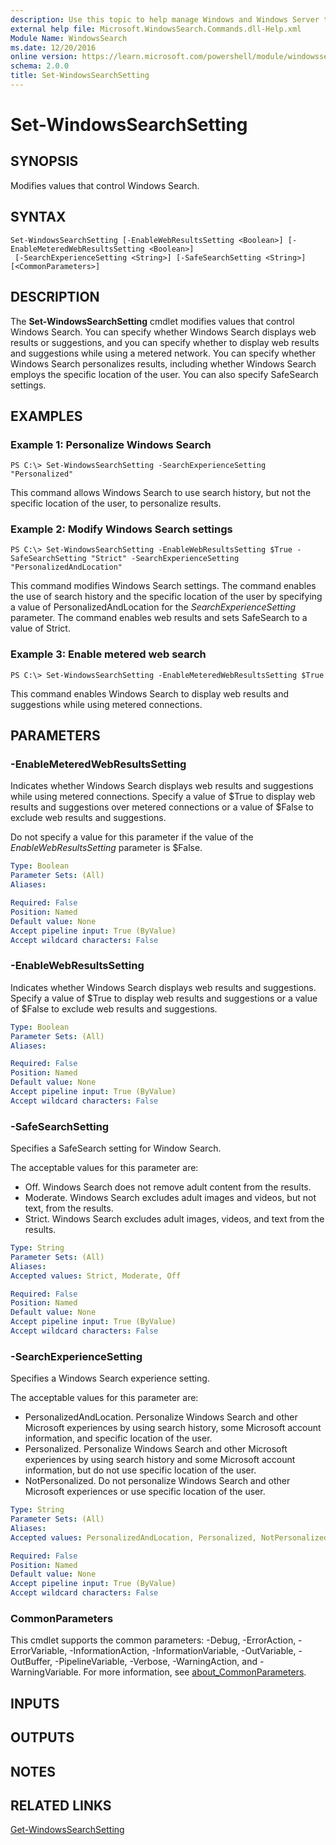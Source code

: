 ```yaml
---
description: Use this topic to help manage Windows and Windows Server technologies with Windows PowerShell.
external help file: Microsoft.WindowsSearch.Commands.dll-Help.xml
Module Name: WindowsSearch
ms.date: 12/20/2016
online version: https://learn.microsoft.com/powershell/module/windowssearch/set-windowssearchsetting?view=windowsserver2022-ps&wt.mc_id=ps-gethelp
schema: 2.0.0
title: Set-WindowsSearchSetting
---
```


# Set-WindowsSearchSetting

## SYNOPSIS
Modifies values that control Windows Search.

## SYNTAX

```
Set-WindowsSearchSetting [-EnableWebResultsSetting <Boolean>] [-EnableMeteredWebResultsSetting <Boolean>]
 [-SearchExperienceSetting <String>] [-SafeSearchSetting <String>] [<CommonParameters>]
```

## DESCRIPTION
The **Set-WindowsSearchSetting** cmdlet modifies values that control Windows Search.
You can specify whether Windows Search displays web results or suggestions, and you can specify whether to display web results and suggestions while using a metered network.
You can specify whether Windows Search personalizes results, including whether Windows Search employs the specific location of the user.
You can also specify SafeSearch settings.

## EXAMPLES

### Example 1: Personalize Windows Search
```
PS C:\> Set-WindowsSearchSetting -SearchExperienceSetting "Personalized"
```

This command allows Windows Search to use search history, but not the specific location of the user, to personalize results.

### Example 2: Modify Windows Search settings
```
PS C:\> Set-WindowsSearchSetting -EnableWebResultsSetting $True -SafeSearchSetting "Strict" -SearchExperienceSetting "PersonalizedAndLocation"
```

This command modifies Windows Search settings.
The command enables the use of search history and the specific location of the user by specifying a value of PersonalizedAndLocation for the *SearchExperienceSetting* parameter.
The command enables web results and sets SafeSearch to a value of Strict.

### Example 3: Enable metered web search
```
PS C:\> Set-WindowsSearchSetting -EnableMeteredWebResultsSetting $True
```

This command enables Windows Search to display web results and suggestions while using metered connections.

## PARAMETERS

### -EnableMeteredWebResultsSetting
Indicates whether Windows Search displays web results and suggestions while using metered connections.
Specify a value of $True to display web results and suggestions over metered connections or a value of $False to exclude web results and suggestions.

Do not specify a value for this parameter if the value of the *EnableWebResultsSetting* parameter is $False.

```yaml
Type: Boolean
Parameter Sets: (All)
Aliases: 

Required: False
Position: Named
Default value: None
Accept pipeline input: True (ByValue)
Accept wildcard characters: False
```

### -EnableWebResultsSetting
Indicates whether Windows Search displays web results and suggestions.
Specify a value of $True to display web results and suggestions or a value of $False to exclude web results and suggestions.

```yaml
Type: Boolean
Parameter Sets: (All)
Aliases: 

Required: False
Position: Named
Default value: None
Accept pipeline input: True (ByValue)
Accept wildcard characters: False
```

### -SafeSearchSetting
Specifies a SafeSearch setting for Window Search.

The acceptable values for this parameter are:

- Off.
Windows Search does not remove adult content from the results. 
- Moderate.
Windows Search excludes adult images and videos, but not text, from the results. 
- Strict.
Windows Search excludes adult images, videos, and text from the results.

```yaml
Type: String
Parameter Sets: (All)
Aliases: 
Accepted values: Strict, Moderate, Off

Required: False
Position: Named
Default value: None
Accept pipeline input: True (ByValue)
Accept wildcard characters: False
```

### -SearchExperienceSetting
Specifies a Windows Search experience setting.

The acceptable values for this parameter are:

- PersonalizedAndLocation.
Personalize Windows Search and other Microsoft experiences by using search history, some Microsoft account information, and specific location of the user. 
- Personalized.
Personalize Windows Search and other Microsoft experiences by using search history and some Microsoft account information, but do not use specific location of the user. 
- NotPersonalized.
Do not personalize Windows Search and other Microsoft experiences or use specific location of the user.

```yaml
Type: String
Parameter Sets: (All)
Aliases: 
Accepted values: PersonalizedAndLocation, Personalized, NotPersonalized

Required: False
Position: Named
Default value: None
Accept pipeline input: True (ByValue)
Accept wildcard characters: False
```

### CommonParameters
This cmdlet supports the common parameters: -Debug, -ErrorAction, -ErrorVariable, -InformationAction, -InformationVariable, -OutVariable, -OutBuffer, -PipelineVariable, -Verbose, -WarningAction, and -WarningVariable. For more information, see [about_CommonParameters](https://go.microsoft.com/fwlink/?LinkID=113216).

## INPUTS

## OUTPUTS

## NOTES

## RELATED LINKS

[Get-WindowsSearchSetting](./Get-WindowsSearchSetting.md)


